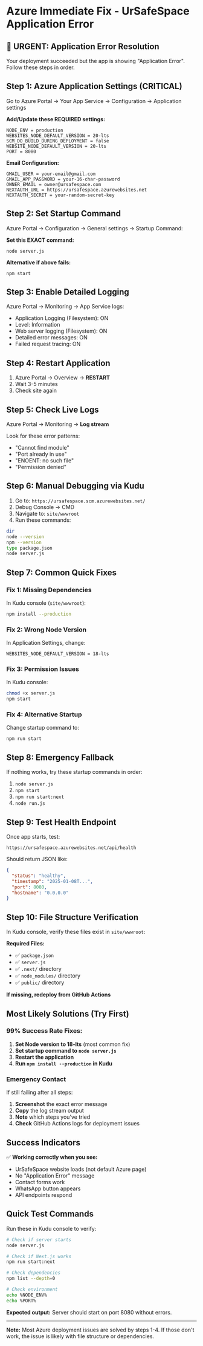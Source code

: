 # Azure Immediate Fix - UrSafeSpace Application Error

## 🚨 URGENT: Application Error Resolution

Your deployment succeeded but the app is showing "Application Error". Follow these steps in order.

## Step 1: Azure Application Settings (CRITICAL)

Go to Azure Portal → Your App Service → Configuration → Application settings

**Add/Update these REQUIRED settings:**

```
NODE_ENV = production
WEBSITES_NODE_DEFAULT_VERSION = 20-lts
SCM_DO_BUILD_DURING_DEPLOYMENT = false
WEBSITE_NODE_DEFAULT_VERSION = 20-lts
PORT = 8080
```

**Email Configuration:**
```
GMAIL_USER = your-email@gmail.com
GMAIL_APP_PASSWORD = your-16-char-password
OWNER_EMAIL = owner@ursafespace.com
NEXTAUTH_URL = https://ursafespace.azurewebsites.net
NEXTAUTH_SECRET = your-random-secret-key
```

## Step 2: Set Startup Command

Azure Portal → Configuration → General settings → Startup Command:

**Set this EXACT command:**
```
node server.js
```

**Alternative if above fails:**
```
npm start
```

## Step 3: Enable Detailed Logging

Azure Portal → Monitoring → App Service logs:

- Application Logging (Filesystem): ON
- Level: Information
- Web server logging (Filesystem): ON
- Detailed error messages: ON
- Failed request tracing: ON

## Step 4: Restart Application

1. Azure Portal → Overview → **RESTART**
2. Wait 3-5 minutes
3. Check site again

## Step 5: Check Live Logs

Azure Portal → Monitoring → **Log stream**

Look for these error patterns:
- "Cannot find module"
- "Port already in use"
- "ENOENT: no such file"
- "Permission denied"

## Step 6: Manual Debugging via Kudu

1. Go to: `https://ursafespace.scm.azurewebsites.net/`
2. Debug Console → CMD
3. Navigate to: `site/wwwroot`
4. Run these commands:

```bash
dir
node --version
npm --version
type package.json
node server.js
```

## Step 7: Common Quick Fixes

### Fix 1: Missing Dependencies
In Kudu console (`site/wwwroot`):
```bash
npm install --production
```

### Fix 2: Wrong Node Version
In Application Settings, change:
```
WEBSITES_NODE_DEFAULT_VERSION = 18-lts
```

### Fix 3: Permission Issues
In Kudu console:
```bash
chmod +x server.js
npm start
```

### Fix 4: Alternative Startup
Change startup command to:
```
npm run start
```

## Step 8: Emergency Fallback

If nothing works, try these startup commands in order:

1. `node server.js`
2. `npm start`
3. `npm run start:next`
4. `node run.js`

## Step 9: Test Health Endpoint

Once app starts, test:
```
https://ursafespace.azurewebsites.net/api/health
```

Should return JSON like:
```json
{
  "status": "healthy",
  "timestamp": "2025-01-08T...",
  "port": 8080,
  "hostname": "0.0.0.0"
}
```

## Step 10: File Structure Verification

In Kudu console, verify these files exist in `site/wwwroot`:

**Required Files:**
- ✅ `package.json`
- ✅ `server.js`
- ✅ `.next/` directory
- ✅ `node_modules/` directory
- ✅ `public/` directory

**If missing, redeploy from GitHub Actions**

## Most Likely Solutions (Try First)

### 99% Success Rate Fixes:

1. **Set Node version to 18-lts** (most common fix)
2. **Set startup command to `node server.js`**
3. **Restart the application**
4. **Run `npm install --production` in Kudu**

### Emergency Contact

If still failing after all steps:

1. **Screenshot** the exact error message
2. **Copy** the log stream output
3. **Note** which steps you've tried
4. **Check** GitHub Actions logs for deployment issues

## Success Indicators

✅ **Working correctly when you see:**
- UrSafeSpace website loads (not default Azure page)
- No "Application Error" message
- Contact forms work
- WhatsApp button appears
- API endpoints respond

## Quick Test Commands

Run these in Kudu console to verify:

```bash
# Check if server starts
node server.js

# Check if Next.js works
npm run start:next

# Check dependencies
npm list --depth=0

# Check environment
echo %NODE_ENV%
echo %PORT%
```

**Expected output:** Server should start on port 8080 without errors.

---

**Note:** Most Azure deployment issues are solved by steps 1-4. If those don't work, the issue is likely with file structure or dependencies.